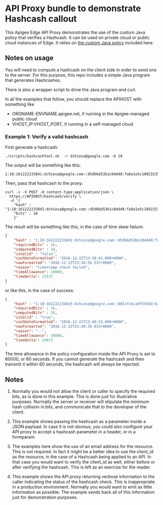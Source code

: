 # API Proxy bundle to demonstrate Hashcash callout

This Apigee Edge API Proxy demonstrates the use of the custom Java policy that verifies a Hashcash.
It can be used on private cloud or public cloud instances of Edge.  It relies on [the custom Java policy](../callout) included here.


## Notes on usage

You will need to compute a hashcash on the client side in order to send one to
the server. For this purpose, this repo includes a simple Java program that generates Hashcashes.

There is also a wrapper script to drive the Java program and curl.  

In all the examples that follow, you should replace the APIHOST with something like

* ORGNAME-ENVNAME.apigee.net, if running in the Apigee-managed public cloud
* VHOST_IP:VHOST_PORT, if running in a self-managed cloud


### Example 1: Verify a valid hashcash

First generate a hashcash:

```
./scripts/hashcashTool.sh  -r dchiesa@google.com -b 18
```
The output will be something like this:

```
1:18:161222233841:dchiesa@google.com::d5d66d53b1c04d48:fa8a1e5c10921535
```

Then, pass that hashcash to the proxy:

```
curl -i -X POST -H content-type:application/json \
  https://APIHOST/hashcash/verify \
  -d '{
    "hash" : "1:18:161222233841:dchiesa@google.com::d5d66d53b1c04d48:fa8a1e5c10921535",
    "bits" : 16
    }'
```

The result will be something like this, in the case of time skew failure: 

```json
{
    "hash" : "1:18:161222233841:dchiesa@google.com::d5d66d53b1c04d48:fa8a1e5c10921535",
    "requiredBits" : 16,
    "computedBits" : 18,
    "isValid" : "false",
    "cashDateFormatted": "2016-12-22T23:38:41.000+0000",
    "nowFormatted": "2016-12-22T23:38:56.537+0000",
    "reason": "timestamp check failed",
    "timeAllowance": 10000,
    "timeDelta": 15537
}
```

or like this, in the case of success:

```json
{
    "hash" : "1:18:161222234025:dchiesa@google.com::8652fc6ca9f355b9:b496b8e32454001d",
    "requiredBits" : 16,
    "computedBits" : 20,
    "isValid" : "true",
    "cashDateFormatted": "2016-12-22T23:40:25.000+0000",
    "nowFormatted": "2016-12-22T23:40:39.013+0000",
    "reason": "--",
    "timeAllowance": 30000,
    "timeDelta": 14013
}
```

The time allowance in the policy configuration inside the API Proxy is
set to 60000, or 60 seconds.  If you cannot generate the hashcash and
then transmit it within 60 seconds, the hashcash will always be
rejected.


## Notes

1. Normally you would not allow the client or caller to specify the
   required bits, as is done in this example. This is done just for
   illustrative purposes.  Normally the server or receiver will
   stipulate the minimum hash collision in bits, and communicate that to
   the developer of the client.

2. This example shows passing the hashcash as a parameter inside a JSON payload.
   In case it is not obvious, you could also configure your API proxy to accept
   a hashcash parameter in a header, or in a formparam.

3. The examples here show the use of an email address for the resource. This
   is not required. In fact it might be a better idea to use the client_id
   as the resource, in the case of a Hashcash being applied to an API.
   In that case you would want to verify the client_id as well, either before
   or after verifying the hashcash. This is left as an exercise for the reader.
   
4. This example shows the API proxy returning verbose information to the
   caller indicating the status of the hashcash check. This is
   inappropriate in a production environment.  Normally you would want
   to emit as little information as possible. The example sends back all
   of this information just for demonstration purposes.


